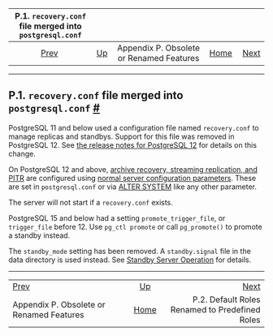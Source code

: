 <!--?xml version="1.0" encoding="UTF-8" standalone="no"?-->

|           P.1. `recovery.conf` file merged into `postgresql.conf`          |                                                                         |                                          |                                                       |                                                                              |
| :------------------------------------------------------------------------: | :---------------------------------------------------------------------- | :--------------------------------------: | ----------------------------------------------------: | ---------------------------------------------------------------------------: |
| [Prev](appendix-obsolete.html "Appendix P. Obsolete or Renamed Features")  | [Up](appendix-obsolete.html "Appendix P. Obsolete or Renamed Features") | Appendix P. Obsolete or Renamed Features | [Home](index.html "PostgreSQL 17devel Documentation") |  [Next](default-roles.html "P.2. Default Roles Renamed to Predefined Roles") |

***

## P.1. `recovery.conf` file merged into `postgresql.conf` [#](#RECOVERY-CONFIG)



PostgreSQL 11 and below used a configuration file named `recovery.conf` to manage replicas and standbys. Support for this file was removed in PostgreSQL 12. See [the release notes for PostgreSQL 12](release-prior.html "E.2. Prior Releases") for details on this change.

On PostgreSQL 12 and above, [archive recovery, streaming replication, and PITR](continuous-archiving.html "26.3. Continuous Archiving and Point-in-Time Recovery (PITR)") are configured using [normal server configuration parameters](runtime-config-replication.html#RUNTIME-CONFIG-REPLICATION-STANDBY "20.6.3. Standby Servers"). These are set in `postgresql.conf` or via [ALTER SYSTEM](sql-altersystem.html "ALTER SYSTEM") like any other parameter.

The server will not start if a `recovery.conf` exists.

PostgreSQL 15 and below had a setting `promote_trigger_file`, or `trigger_file` before 12. Use `pg_ctl promote` or call `pg_promote()` to promote a standby instead.

The `standby_mode` setting has been removed. A `standby.signal` file in the data directory is used instead. See [Standby Server Operation](warm-standby.html#STANDBY-SERVER-OPERATION "27.2.2. Standby Server Operation") for details.

***

|                                                                            |                                                                         |                                                                              |
| :------------------------------------------------------------------------- | :---------------------------------------------------------------------: | ---------------------------------------------------------------------------: |
| [Prev](appendix-obsolete.html "Appendix P. Obsolete or Renamed Features")  | [Up](appendix-obsolete.html "Appendix P. Obsolete or Renamed Features") |  [Next](default-roles.html "P.2. Default Roles Renamed to Predefined Roles") |
| Appendix P. Obsolete or Renamed Features                                   |          [Home](index.html "PostgreSQL 17devel Documentation")          |                               P.2. Default Roles Renamed to Predefined Roles |
